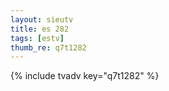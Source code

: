 ```yaml
--- 
layout: sieutv
title: es 282
tags: [estv]
thumb_re: q7t1282
---
```

{% include tvadv key="q7t1282" %} 
